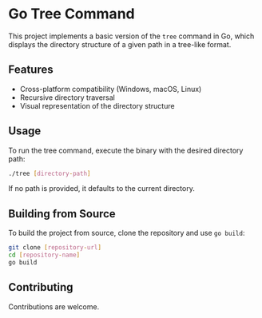 
# Go Tree Command

This project implements a basic version of the `tree` command in Go, which displays the directory structure of a given path in a tree-like format.

## Features

- Cross-platform compatibility (Windows, macOS, Linux)
- Recursive directory traversal
- Visual representation of the directory structure

## Usage

To run the tree command, execute the binary with the desired directory path:

```bash
./tree [directory-path]
```

If no path is provided, it defaults to the current directory.

## Building from Source

To build the project from source, clone the repository and use `go build`:

```bash
git clone [repository-url]
cd [repository-name]
go build
```

## Contributing

Contributions are welcome.

